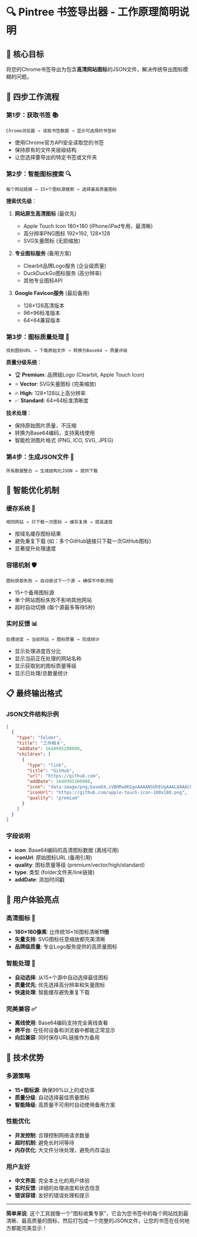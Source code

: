 # 🔍 Pintree 书签导出器 - 工作原理简明说明

## 🎯 核心目标

将您的Chrome书签导出为包含**高清网站图标**的JSON文件，解决传统导出图标模糊的问题。

## 🚀 四步工作流程

### 第1步：获取书签 📚
```
Chrome浏览器 → 读取书签数据 → 显示可选择的书签树
```
- 使用Chrome官方API安全读取您的书签
- 保持原有的文件夹层级结构
- 让您选择要导出的特定书签或文件夹

### 第2步：智能图标搜索 🔍
```
每个网站链接 → 15+个图标源搜索 → 选择最高质量图标
```

**搜索优先级**：
1. **网站原生高清图标** (最优先)
   - Apple Touch Icon 180×180 (iPhone/iPad专用，最清晰)
   - 高分辨率PNG图标 192×192, 128×128
   - SVG矢量图标 (无损缩放)

2. **专业图标服务** (备用方案)
   - Clearbit品牌Logo服务 (企业级质量)
   - DuckDuckGo图标服务 (高分辨率)
   - 其他专业图标API

3. **Google Favicon服务** (最后备用)
   - 128×128高清版本
   - 96×96标准版本
   - 64×64兼容版本

### 第3步：图标质量处理 🎨
```
找到图标URL → 下载原始文件 → 转换为Base64 → 质量评级
```

**质量分级系统**：
- 🏆 **Premium**: 品牌级Logo (Clearbit, Apple Touch Icon)
- ⭐ **Vector**: SVG矢量图标 (完美缩放)
- 🔥 **High**: 128×128以上高分辨率
- ✅ **Standard**: 64×64标准清晰度

**技术处理**：
- 保持原始图片质量，不压缩
- 转换为Base64编码，支持离线使用
- 智能检测图片格式 (PNG, ICO, SVG, JPEG)

### 第4步：生成JSON文件 📄
```
所有数据整合 → 生成结构化JSON → 提供下载
```

## 🧠 智能优化机制

### 缓存系统 💾
```
相同网站 → 只下载一次图标 → 缓存复用 → 提高速度
```
- 按域名缓存图标结果
- 避免重复下载 (如：多个GitHub链接只下载一次GitHub图标)
- 显著提升处理速度

### 容错机制 🛡️
```
图标获取失败 → 自动尝试下一个源 → 确保不中断流程
```
- 15+个备用图标源
- 单个网站图标失败不影响其他网站
- 超时自动切换 (每个源最多等待5秒)

### 实时反馈 📊
```
处理进度 → 当前网站 → 图标质量 → 完成统计
```
- 显示处理进度百分比
- 显示当前正在处理的网站名称
- 显示获取到的图标质量等级
- 显示已处理/总数量统计

## 📋 最终输出格式

### JSON文件结构示例
```json
[
  {
    "type": "folder",
    "title": "工作相关",
    "addDate": 1640995200000,
    "children": [
      {
        "type": "link",
        "title": "GitHub",
        "url": "https://github.com",
        "addDate": 1640995300000,
        "icon": "data:image/png;base64,iVBORw0KGgoAAAANSUhEUgAAALQAAAC0CAYAAAA9zQYyAAAABHNCSVQICAgIfAhkiAAAAAlwSFlzAAALEgAACxIB0t1+/AAAABx0RVh0U29mdHdhcmUAQWRvYmUgRmlyZXdvcmtzIENTNui8sowAAAAWdEVYdENyZWF0aW9uIFRpbWUAMDEvMTkvMTfvhNaLAAAA...",
        "iconUrl": "https://github.com/apple-touch-icon-180x180.png",
        "quality": "premium"
      }
    ]
  }
]
```

### 字段说明
- **icon**: Base64编码的高清图标数据 (离线可用)
- **iconUrl**: 原始图标URL (备用引用)
- **quality**: 图标质量等级 (premium/vector/high/standard)
- **type**: 类型 (folder文件夹/link链接)
- **addDate**: 添加时间戳

## 🎉 用户体验亮点

### 高清图标 📸
- **180×180像素**: 比传统16×16图标清晰**11倍**
- **矢量支持**: SVG图标任意缩放都完美清晰
- **品牌级质量**: 专业Logo服务提供的高质量图标

### 智能处理 🤖
- **自动选择**: 从15+个源中自动选择最佳图标
- **质量优先**: 优先选择高分辨率和矢量图标
- **快速处理**: 智能缓存避免重复下载

### 完美兼容 ✅
- **离线使用**: Base64编码支持完全离线查看
- **跨平台**: 在任何设备和浏览器中都能正常显示
- **向后兼容**: 同时保存URL链接作为备用

## 🔧 技术优势

### 多源策略
- **15+图标源**: 确保99%以上的成功率
- **质量分级**: 自动选择最佳质量图标
- **智能降级**: 高质量不可用时自动使用备用方案

### 性能优化
- **并发控制**: 合理控制网络请求数量
- **超时机制**: 避免长时间等待
- **内存优化**: 大文件分块处理，避免内存溢出

### 用户友好
- **中文界面**: 完全本土化的用户体验
- **实时反馈**: 详细的处理进度和状态信息
- **错误容错**: 友好的错误处理和提示

---

**简单来说**: 这个工具就像一个"图标收集专家"，它会为您书签中的每个网站找到最清晰、最高质量的图标，然后打包成一个完整的JSON文件，让您的书签在任何地方都能完美显示！